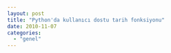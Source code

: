 ```yaml
---
layout: post
title: "Python'da kullanıcı dostu tarih fonksiyonu"
date: 2010-11-07
categories: 
  - "genel"
---
```



